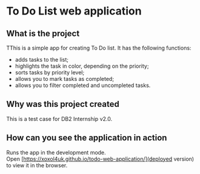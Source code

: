 # To Do List web application

## What is the project

TThis is a simple app for creating To Do list. It has the following functions:

- adds tasks to the list;
- highlights the task in color, depending on the priority;
- sorts tasks by priority level;
- allows you to mark tasks as completed;
- allows you to filter completed and uncompleted tasks.

## Why was this project created

This is a test case for DB2 Internship v2.0.


## How can you see the application in action

Runs the app in the development mode.\
Open [https://xoxol4uk.github.io/todo-web-application/](deployed version) to view it in the browser.
